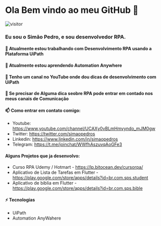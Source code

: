 # Ola Bem vindo ao meu GitHub 👋

 ![visitor](https://visitor-badge.glitch.me/badge?page_id=simaopedros)
 
### Eu sou o Simão Pedro, e sou desenvolvedor RPA.

#### 🔭 Atualmente estou trabalhando com Desenvolvimento RPA usando a Plataforma UiPath
#### 🌱 Atualmente estou aprendendo Automation Anywhere
#### 👯 Tenho um canal no YouTube onde dou dicas de desenvolvimento com UiPath
#### 💬 Se precisar de Alguma dica seobre RPA pode entrar em contado nos meus canais de Comunicação
#### 📫 Como entrar em contato comigo: 

-  Youtube:  https://www.youtube.com/channel/UCAXy0vBLmHmvyndo_mJM0gw
-  Twitter:  https://twitter.com/simaopedros
-  Linkedin: https://www.linkedin.com/in/simaopedros
-  Telegram: https://t.me/joinchat/WWfhAszuvqAoGFe3

#### Alguns Projetos que ja desenvolvo: 

- Curso RPA Udemy / Hotmart - https://lp.bitocean.dev/cursorpa/
- Aplicativo de Lista de Tarefas em Flutter - https://play.google.com/store/apps/details?id=br.com.sps.student
- Aplicativo de biblia em Flutter - https://play.google.com/store/apps/details?id=br.com.sps.bible

#### ⚡ Tecnologias

- UiPath
- Automation AnyWahere
